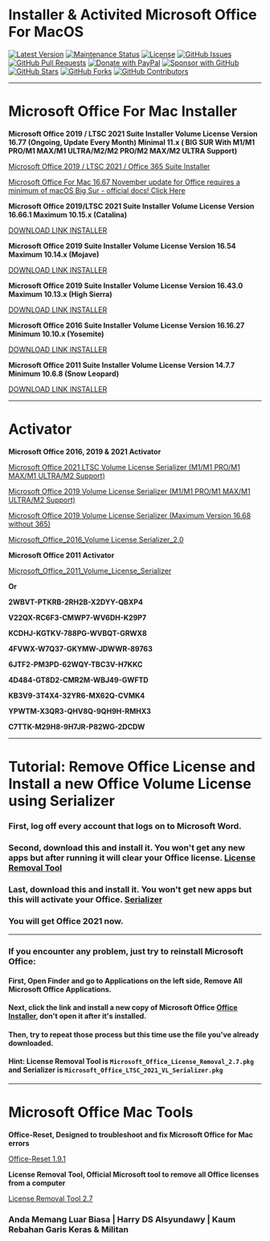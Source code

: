 # **Installer & Activited Microsoft Office For MacOS**

[![Latest Version](https://img.shields.io/github/v/release/alsyundawy/Microsoft-Office-For-MacOS)](https://github.com/alsyundawy/Microsoft-Office-For-MacOS/releases)
[![Maintenance Status](https://img.shields.io/maintenance/yes/9999)](https://github.com/alsyundawy/Microsoft-Office-For-MacOS/)
[![License](https://img.shields.io/github/license/alsyundawy/Microsoft-Office-For-MacOS)](https://github.com/alsyundawy/Microsoft-Office-For-MacOS/blob/master/LICENSE)
[![GitHub Issues](https://img.shields.io/github/issues/alsyundawy/Microsoft-Office-For-MacOS)](https://github.com/alsyundawy/Microsoft-Office-For-MacOS/issues)
[![GitHub Pull Requests](https://img.shields.io/github/issues-pr/alsyundawy/Microsoft-Office-For-MacOS)](https://github.com/alsyundawy/Microsoft-Office-For-MacOS/pulls)
[![Donate with PayPal](https://img.shields.io/badge/PayPal-donate-orange)](https://www.paypal.me/alsyundawy)
[![Sponsor with GitHub](https://img.shields.io/badge/GitHub-sponsor-orange)](https://github.com/sponsors/alsyundawy)
[![GitHub Stars](https://img.shields.io/github/stars/alsyundawy/Microsoft-Office-For-MacOS?style=social)](https://github.com/alsyundawy/Microsoft-Office-For-MacOS/stargazers)
[![GitHub Forks](https://img.shields.io/github/forks/alsyundawy/Microsoft-Office-For-MacOS?style=social)](https://github.com/alsyundawy/Microsoft-Office-For-MacOS/network/members)
[![GitHub Contributors](https://img.shields.io/github/contributors/alsyundawy/Microsoft-Office-For-MacOS?style=social)](https://github.com/alsyundawy/Microsoft-Office-For-MacOS/graphs/contributors)

---

# Microsoft Office For Mac Installer

**Microsoft Office 2019 / LTSC 2021 Suite Installer Volume License Version 16.77 (Ongoing, Update Every Month) Minimal 11.x ( BIG SUR With M1/M1 PRO/M1 MAX/M1 ULTRA/M2/M2 PRO/M2 MAX/M2 ULTRA Support)**

[Microsoft Office 2019 / LTSC 2021 / Office 365 Suite Installer](https://s.id/12HI9)


[Microsoft Office For Mac 16.67 November update for Office requires a minimum of macOS Big Sur - official docs! Click Here](https://go.microsoft.com/fwlink/?linkid=2015804)


**Microsoft Office 2019/LTSC 2021 Suite Installer Volume License Version 16.66.1 Maximum 10.15.x (Catalina)**

[DOWNLOAD LINK INSTALLER](https://s.id/1osFQ)

**Microsoft Office 2019 Suite Installer Volume License Version 16.54 Maximum 10.14.x (Mojave)**

[DOWNLOAD LINK INSTALLER](https://s.id/FIsW7)

**Microsoft Office 2019 Suite Installer Volume License Version 16.43.0 Maximum 10.13.x (High Sierra)**

[DOWNLOAD LINK INSTALLER](https://s.id/12HE8)

**Microsoft Office 2016 Suite Installer Volume License Version 16.16.27 Minimum 10.10.x (Yosemite)**

[DOWNLOAD LINK INSTALLER](https://s.id/12HGm)

**Microsoft Office 2011 Suite Installer Volume License Version 14.7.7 Minimum 10.6.8 (Snow Leopard)**

[DOWNLOAD LINK INSTALLER](https://s.id/12HH5)


---

# Activator 

**Microsoft Office 2016, 2019 & 2021 Activator**

[Microsoft Office 2021 LTSC Volume License Serializer (M1/M1 PRO/M1 MAX/M1 ULTRA/M2 Support)](https://s.id/1d4gZ)

[Microsoft Office 2019 Volume License Serializer  (M1/M1 PRO/M1 MAX/M1 ULTRA/M2 Support) ](https://s.id/1d4hh)

[Microsoft Office 2019 Volume License Serializer (Maximum Version 16.68 without 365)](https://s.id/1d4hn)

[Microsoft_Office_2016_Volume License Serializer_2.0](https://s.id/1d4hO)

**Microsoft Office 2011 Activator**

[Microsoft_Office_2011_Volume_License_Serializer](https://s.id/1d4i3)

**Or**

**2WBVT-PTKRB-2RH2B-X2DYY-QBXP4**

**V22QX-RC6F3-CMWP7-WV6DH-K29P7**

**KCDHJ-KGTKV-788PG-WVBQT-GRWX8**

**4FVWX-W7Q37-GKYMW-JDWWR-89763**

**6JTF2-PM3PD-62WQY-TBC3V-H7KKC**

**4D484-GT8D2-CMR2M-WBJ49-GWFTD**

**KB3V9-3T4X4-32YR6-MX62Q-CVMK4**

**YPWTM-X3QR3-QHV8Q-9QH9H-RMHX3**

**C7TTK-M29H8-9H7JR-P82WG-2DCDW**

---

# Tutorial: Remove Office License and Install a new Office Volume License using Serializer
### First, log off every account that logs on to Microsoft Word.
### Second, download this and install it. You won't get any new apps but after running it will clear your Office license. [License Removal Tool](https://s.id/1eS3k)
### Last, download this and install it.  You won't get new apps but this will activate your Office. [Serializer](https://s.id/1d4gZ)
### You will get Office 2021 now.

---

### If you encounter any problem, just try to reinstall Microsoft Office:
#### First, Open Finder and go to Applications on the left side, Remove All Microsoft Office Applications.
#### Next, click the link and install a new copy of Microsoft Office [Office Installer](https://s.id/12HI9), don't open it after it's installed.
#### Then, try to repeat those process but this time use the file you've already downloaded.
#### Hint: License Removal Tool is `Microsoft_Office_License_Removal_2.7.pkg` and Serializer is `Microsoft_Office_LTSC_2021_VL_Serializer.pkg`


---

# Microsoft Office Mac Tools


**Office-Reset, Designed to troubleshoot and fix Microsoft Office for Mac errors**

[Office-Reset 1.9.1](https://s.id/1eS38)

**License Removal Tool, Official Microsoft tool to remove all Office licenses from a computer**

[License Removal Tool 2.7](https://s.id/1eS3k)





### **Anda Memang Luar Biasa | Harry DS Alsyundawy | Kaum Rebahan Garis Keras & Militan**
